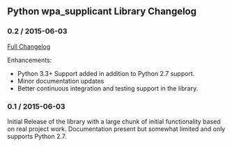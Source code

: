 ## Python wpa_supplicant Library Changelog

### 0.2 / 2015-06-03
[Full Changelog](https://github.com/digidotcom/python-wpa-supplicant/0.1...0.2)

Enhancements:

* Python 3.3+ Support added in addition to Python 2.7 support.
* Minor documentation updates
* Better continuous integration and testing support in the library.

### 0.1 / 2015-06-03

Initial Release of the library with a large chunk of initial
functionality based on real project work.  Documentation present but
somewhat limited and only supports Python 2.7.
